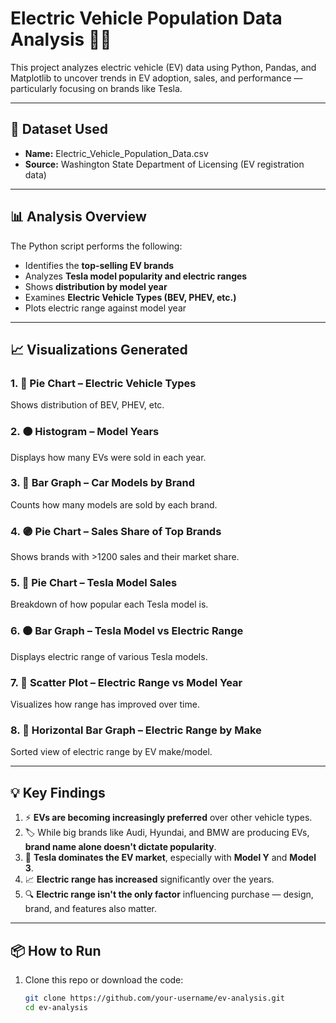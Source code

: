 # Electric Vehicle Population Data Analysis 🚗🔋

This project analyzes electric vehicle (EV) data using Python, Pandas, and Matplotlib to uncover trends in EV adoption, sales, and performance — particularly focusing on brands like Tesla.

---

## 📁 Dataset Used

- **Name:** Electric_Vehicle_Population_Data.csv
- **Source:** Washington State Department of Licensing (EV registration data)

---

## 📊 Analysis Overview

The Python script performs the following:

- Identifies the **top-selling EV brands**
- Analyzes **Tesla model popularity and electric ranges**
- Shows **distribution by model year**
- Examines **Electric Vehicle Types (BEV, PHEV, etc.)**
- Plots electric range against model year

---

## 📈 Visualizations Generated

### 1. 🔵 Pie Chart – Electric Vehicle Types
Shows distribution of BEV, PHEV, etc.

### 2. 🟠 Histogram – Model Years
Displays how many EVs were sold in each year.

### 3. 🔵 Bar Graph – Car Models by Brand
Counts how many models are sold by each brand.

### 4. 🟣 Pie Chart – Sales Share of Top Brands
Shows brands with >1200 sales and their market share.

### 5. 🔴 Pie Chart – Tesla Model Sales
Breakdown of how popular each Tesla model is.

### 6. 🟤 Bar Graph – Tesla Model vs Electric Range
Displays electric range of various Tesla models.

### 7. 🔴 Scatter Plot – Electric Range vs Model Year
Visualizes how range has improved over time.

### 8. 🔵 Horizontal Bar Graph – Electric Range by Make
Sorted view of electric range by EV make/model.

---

## 💡 Key Findings

1. ⚡ **EVs are becoming increasingly preferred** over other vehicle types.
2. 🏷️ While big brands like Audi, Hyundai, and BMW are producing EVs, **brand name alone doesn't dictate popularity**.
3. 🚀 **Tesla dominates the EV market**, especially with **Model Y** and **Model 3**.
4. 📈 **Electric range has increased** significantly over the years.
5. 🔍 **Electric range isn't the only factor** influencing purchase — design, brand, and features also matter.

---

## 📦 How to Run

1. Clone this repo or download the code:
   ```bash
   git clone https://github.com/your-username/ev-analysis.git
   cd ev-analysis
